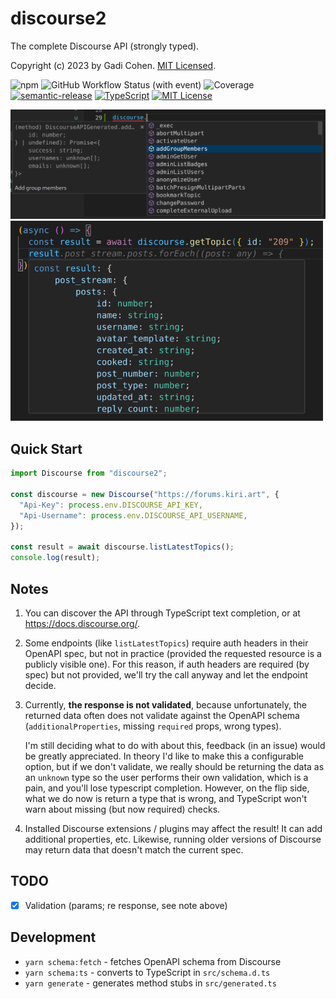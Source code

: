 # discourse2

The complete Discourse API (strongly typed).

Copyright (c) 2023 by Gadi Cohen. [MIT Licensed](./LICENSE.txt).

![npm](https://img.shields.io/npm/v/discourse2) ![GitHub Workflow Status (with event)](https://img.shields.io/github/actions/workflow/status/gadicc/discourse2/release.yml) ![Coverage](https://img.shields.io/endpoint?url=https://gist.githubusercontent.com/gadicc/db6d371d39faab64858178a049c8e80b/raw/jest-coverage-comment__main.json) [![semantic-release](https://img.shields.io/badge/%20%20%F0%9F%93%A6%F0%9F%9A%80-semantic--release-e10079.svg)](https://github.com/semantic-release/semantic-release) [![TypeScript](https://img.shields.io/badge/%3C%2F%3E-TypeScript-%230074c1.svg)](http://www.typescriptlang.org/) [![MIT License](https://img.shields.io/badge/license-MIT-blue.svg)](./LICENSE)

<img src="./assets/discourse-completion.png" alt="discourse completion" width="700"/>
<img src="./assets/discourse-getTopic-type.png" alt="discourse getTopic type" width="500"/>

## Quick Start

```ts
import Discourse from "discourse2";

const discourse = new Discourse("https://forums.kiri.art", {
  "Api-Key": process.env.DISCOURSE_API_KEY,
  "Api-Username": process.env.DISCOURSE_API_USERNAME,
});

const result = await discourse.listLatestTopics();
console.log(result);
```

## Notes

1. You can discover the API through TypeScript text completion, or
   at https://docs.discourse.org/.

1. Some endpoints (like `listLatestTopics`) require auth headers in their
   OpenAPI spec, but not in practice (provided the requested resource is a
   publicly visible one). For this reason, if auth headers are required (by
   spec) but not provided, we'll try the call anyway and let the endpoint
   decide.

1. Currently, **the response is not validated**, because unfortunately,
   the returned data often does not validate against the OpenAPI schema (`additionalProperties`, missing `required` props, wrong types).

   I'm still deciding what to do with about this, feedback (in an issue)
   would be greatly appreciated. In theory I'd like to make this a
   configurable option, but if we don't validate, we really should be
   returning the data as an `unknown` type so the user performs their
   own validation, which is a pain, and you'll lose typescript completion.
   However, on the flip side, what we do now is return a type that is
   wrong, and TypeScript won't warn about missing (but now required)
   checks.

1. Installed Discourse extensions / plugins may affect the result! It
   can add additional properties, etc. Likewise, running older versions
   of Discourse may return data that doesn't match the current spec.

## TODO

- [x] Validation (params; re response, see note above)

## Development

- `yarn schema:fetch` - fetches OpenAPI schema from Discourse
- `yarn schema:ts` - converts to TypeScript in `src/schema.d.ts`
- `yarn generate` - generates method stubs in `src/generated.ts`
